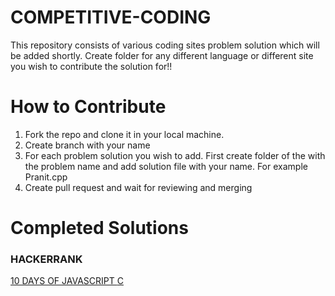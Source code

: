# COMPETITIVE-CODING
This repository consists of various coding sites problem solution which will be added shortly. 
Create folder for any different language or different site you wish to contribute the solution for!!
# How to Contribute
1. Fork the repo and clone it in your local machine. 
2. Create branch with your name 
3. For each problem solution you wish to add. First create folder of the with the problem name and add solution file with your name. For example Pranit.cpp
4. Create pull request and wait for reviewing and merging 


# Completed Solutions 
<h3> HACKERRANK </h3>
<a href="https://github.com/Pranit5895/COMPETITIVE-CODING/tree/master/Hackerrank/10-days-of-JS"> 10 DAYS OF JAVASCRIPT </a> 
<a href="https://github.com/Pranit5895/COMPETITIVE-CODING/tree/master/Hackerrank/C"> C </a> 

